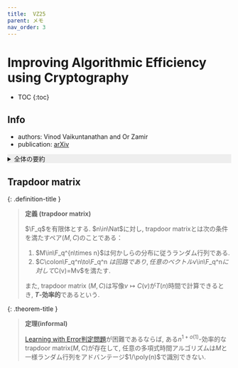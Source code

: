 ```yaml
---
title:  VZ25
parent: メモ
nav_order: 3
---
```


# Improving Algorithmic Efficiency using Cryptography

* TOC
{:toc}


## Info
- authors: Vinod Vaikuntanathan and Or Zamir
- publication: [arXiv](https://arxiv.org/abs/2502.13065)

<details markdown="1" style="background-color: #eee;">
<summary style="display: list-item">全体の要約</summary>

- [LPN]({{site.baseurl}}/docs/learning_with_error)などの困難性をもとに**trapdoor matrix**を効率的にサンプリングできることを示した.
- trapdoor matrixとはランダム行列$M$とランダム回路$C$のペア$(M,C)$のことであり, 任意のベクトル$v$に対して$C$は$v\mapsto Mv$をほぼ$O(n)$時間で計算する. また, LPNなどの困難性を仮定することで$D$の分布は一様ランダムな行列と識別できない.
- 具体的な応用としてJohnson-Lindenstraussなどを述べている.

</details>

## Trapdoor matrix

{: .definition-title }
> **定義 (trapdoor matrix)**
>
> $\F_q$を有限体とする. $n\in\Nat$に対し, trapdoor matrixとは次の条件を満たすペア$(M,C)$のことである：
> 1. $M\in\F_q^{n\times n}$は何かしらの分布に従うランダム行列である.
> 2. $C\colon\F_q^n\to\F_q^n  $は回路であり, 任意のベクトル$v\in\F_q^n$に対して$C(v)=Mv$を満たす.
>
> また, trapdoor matrix $(M,C)$は写像$v\mapsto C(v)$が$T(n)$時間で計算できるとき, **$T$-効率的**であるという.

{: .theorem-title }
> **定理(informal)**
>
> [Learning with Error判定問題]({{site.baseurl}}/docs/learning_with_error})が困難であるならば, ある$n^{1+o(1)}$-効率的なtrapdoor matrix$(M,C)$が存在して, 任意の多項式時間アルゴリズムは$M$と一様ランダム行列をアドバンテージ$1/\poly(n)$で識別できない.